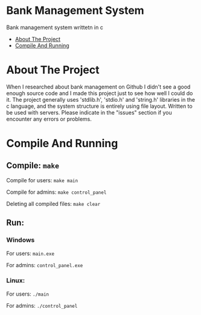 # Bank Management System
Bank management system writtetn in c

* [About The Project](#about-the-project)
* [Compile And Running](#compile-and-running)

# About The Project
When I researched about bank management on Github I didn't see a good enough source code and I made this project just to see how well I could do it. The project generally uses 'stdlib.h', 'stdio.h' and 'string.h' libraries in the c language, and the system structure is entirely using file layout. Written to be used with servers. Please indicate in the "issues" section if you encounter any errors or problems.

# Compile And Running

## Compile: ` make `

Compile for users: ` make main `

Compile for admins: ` make control_panel `

Deleting all compiled files: ` make clear `

## Run: 

### Windows

For users: ` main.exe ` 

For admins: ` control_panel.exe `

### Linux: 

For users: ` ./main ` 

For admins: ` ./control_panel `
